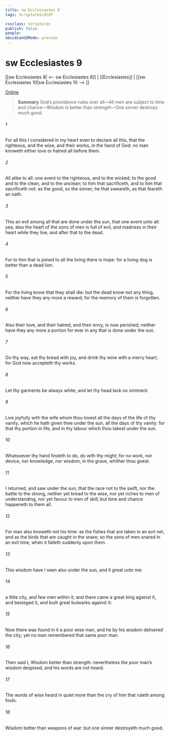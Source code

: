 ```yaml
---
title: sw Ecclesiastes 9
tags: Scriptures\OldT

cssclass: scriptures
publish: false
people:
obsidianUIMode: preview
---
```


# sw Ecclesiastes 9
[[sw Ecclesiastes 8| <-- sw Ecclesiastes 8]] | [[Ecclesiastes]] | [[sw Ecclesiastes 10|sw Ecclesiastes 10 --> ]]

[Online](https://churchofjesuschrist.org/study/scriptures/ot/eccl/9?lang=eng)

> __Summary__
God’s providence rules over all—All men are subject to time and chance—Wisdom is better than strength—One sinner destroys much good.

###### 1 
For all this I considered in my heart even to declare all this, that the righteous, and the wise, and their works,  in the hand of God: no man knoweth either love or hatred  all  before them.

###### 2 
All  alike to all:  one event to the righteous, and to the wicked; to the good and to the clean, and to the unclean; to him that sacrificeth, and to him that sacrificeth not: as  the good, so  the sinner;  he that sweareth, as  that feareth an oath.

###### 3 
This  an evil among all  that are done under the sun, that  one event unto all: yea, also the heart of the sons of men is full of evil, and madness  in their heart while they live, and after that  to the dead.

###### 4 
For to him that is joined to all the living there is hope: for a living dog is better than a dead lion.

###### 5 
For the living know that they shall die: but the dead know not any thing, neither have they any more a reward; for the memory of them is forgotten.

###### 6 
Also their love, and their hatred, and their envy, is now perished; neither have they any more a portion for ever in any  that is done under the sun.

###### 7 
Go thy way, eat thy bread with joy, and drink thy wine with a merry heart; for God now accepteth thy works.

###### 8 
Let thy garments be always white; and let thy head lack no ointment.

###### 9 
Live joyfully with the wife whom thou lovest all the days of the life of thy vanity, which he hath given thee under the sun, all the days of thy vanity: for that  thy portion in  life, and in thy labour which thou takest under the sun.

###### 10 
Whatsoever thy hand findeth to do, do  with thy might; for  no work, nor device, nor knowledge, nor wisdom, in the grave, whither thou goest.

###### 11 
I returned, and saw under the sun, that the race  not to the swift, nor the battle to the strong, neither yet bread to the wise, nor yet riches to men of understanding, nor yet favour to men of skill; but time and chance happeneth to them all.

###### 12 
For man also knoweth not his time: as the fishes that are taken in an evil net, and as the birds that are caught in the snare; so  the sons of men snared in an evil time, when it falleth suddenly upon them.

###### 13 
This wisdom have I seen also under the sun, and it  great unto me:

###### 14 
 a little city, and few men within it; and there came a great king against it, and besieged it, and built great bulwarks against it:

###### 15 
Now there was found in it a poor wise man, and he by his wisdom delivered the city; yet no man remembered that same poor man.

###### 16 
Then said I, Wisdom  better than strength: nevertheless the poor man’s wisdom  despised, and his words are not heard.

###### 17 
The words of wise  heard in quiet more than the cry of him that ruleth among fools.

###### 18 
Wisdom  better than weapons of war: but one sinner destroyeth much good.


